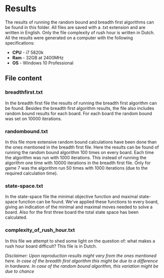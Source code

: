 # Results

The results of running the random bound and breadth first algorithms can be found in this folder. All files are saved with a .txt extension and are written in English. Only the file complexity of rush hour is written in Dutch. All the results were generated on a computer with the following specifications:

* **CPU** - i7 5820k
* **Ram** - 32GB at 2400MHz
* **OS** - Windows 10 Professional


## File content

### breadthfirst.txt

In the breadth first file the results of running the breadth first algorithm can be found. Besides the breadth first algorithm results, the file also includes random bound results for each board. For each board the random bound was set on 10000 iterations.

### randombound.txt

In this file more extensive random bound calculations have been done than the ones mentioned in the breadth first file. Here the results can be found of running the random bound algorithm 100 times on every board. Each time the algorithm was run with 1000 iterations. This instead of running the algorithm one time with 10000 iterations in the breadth first file. Only for game 7 was the algorithm run 50 times with 1000 iterations (due to the required calculation time).

### state-space.txt

In the state-space file the minimal objective function and maximal state-space function can be found. We've applied these functions to every board, giving an indication of the minimal and maximal moves needed to solve a board. Also for the first three board the total state space has been calculated.

### complexity_of_rush_hour.txt

In this file we attempt to shed some light on the question of: what makes a rush hour board difficult? This file is in Dutch.


*Disclaimer: Upon reproduction results might vary from the ones mentioned here. In case of the breadth first algorithm this might be due to a difference in hardware. In case of the random bound algorithm, this variation might be due to chance*
